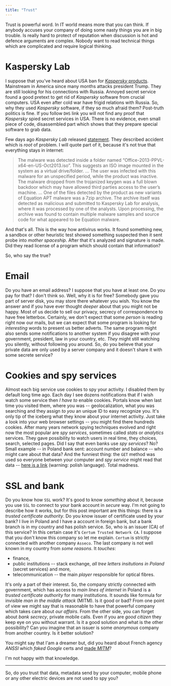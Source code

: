 ```yaml
---
title: "Trust"
---
```


Trust is powerful word. In IT world means more that you can think. 
If anybody accuses your company of doing some nasty things you are in big trouble.
Is really hard to protect of reputation when discussion is hot and
defence arguments are complex. Nobody want to read technical things which
are complicated and require logical thinking.

# Kaspersky Lab

I suppose that you've heard about USA ban for [_Kaspersky_ products][link_dhs].
Mainstream in America since many months attacks president Trump. They are still
looking for his connections with Russia. Annoyed secret service found a good
pretext to get rid of _Kaspersky_ software from crucial computers. USA even
after cold war have frigid relations with Russia. So, why they used _Kaspersky_
software, if they so much afraid them? Post-truth politics is fine. If you
follow `DHS` link you will not find any proof that _Kaspersky_ spied secret
services in USA. There is no evidence, even small piece of code, disassembled
part which shows that they prepare special software to grab data.

Few days ago _Kaspersky Lab_ released [statement][link_kasp]. They described accident which is
_root_ of problem. I will quote part of it, because it's not true
that everything stays in internet:

> The malware was detected inside a folder named “Office-2013-PPVL-x64-en-US-Oct2013.iso”.
> This suggests an ISO image mounted in the system as a virtual drive/folder.
> ...
> The user was infected with this malware for an unspecified period, while the product was inactive.
> The malware dropped from the trojanized keygen was a full blown backdoor which may have allowed third parties access to the user’s machine.
> ...
> One of the files detected by the product as new variants of Equation APT malware was a 7zip archive.
> The archive itself was detected as malicious and submitted to Kaspersky Lab for analysis, where it was processed by one of the analysts.
> Upon processing, the archive was found to contain multiple malware samples and source code for what appeared to be Equation malware.

And that's all. This is the way how antivirus works. It found something new, a sandbox
or other heuristic test showed something suspected then it sent probe into _mother spaceship_. After that it's
analyzed and signature is made. Did they read license of a program which should contain that information?

So, who say the true?

# Email

Do you have an email address? I suppose that you have at least one. Do you pay
for that? I don't think so. Well, why it is for free? Somebody gave you
part of server disk, you may store there whatever you wish. You know the answer
and if you have ever thought _deeper_ about that you might not be happy. Most
of us decide to sell our privacy, secrecy of correspondence to have free letterbox.
Certainly, we don't expect that some _person_ is reading right now our
mails, but we can expect that some program is looking for _interesting_ words
to present us better adverts. The same program might also sends some notifications
to another system if you disagree with your government, president, law in your
country, etc. _They_ might still watching you silently, without following you
around. So, do you believe that your private data are only used by a server
company and it doesn't share it with some secrete service?

# Cookies and spy services

Almost each big service use cookies to spy your activity. I disabled them by default
long time ago. Each day I see dozens notifications that if I wish
watch some service then _I have to_ enable cookies. Portals know when last time you visited
them, where you was -- geolocalization, what you was searching and they assign _to you_
an unique ID to easy recognize you. It's only tip of the iceberg what they know about your
internet activity.  Just take a look into your web browser settings -- you might find there hundreds cookies.
After many years network spying techniques evolved and right now the most popular are _spy services_,
sometimes called _stats_ or _analytics_ services. They gave possibility to watch users
in real time, they choices, search, selected pages. Did I say that even banks use _spy services_?
No? Small example -- in Poland bank sent: account number and balance -- who might care about that
data? And the funniest thing: the `GET` method was used so everyone between your computer and
_spy service_ might read that data -- [here is a link][link_mbank] (warning: polish language). Total madness.

# SSL and bank

Do you know how `SSL` work? It's good to know _something_ about it, because you use `SSL` to
connect to your bank account in _secure_ way. I'm not going to describe how it
works, but for this post important are this things: there is a _trusted certificate
authority_. Do you know issuer of certificate used by your bank? I live in Poland
and I have a account in foreign bank, but a bank branch is in my country and has
polish service. So, who is an issuer (CA) of this service? In this certain case it's
`Certum Trusted Network CA`. I suppose that you don't know this company so let
me explain. `Certum` is strictly connected with another company `Asseco`. The
last company is not well known in my country from _some reasons_. It _touches_:
* finance,
* public institutions -- stack exchange, _all tree letters insitutions in Poland_ (secret services) and more,
* telecommunication -- the main _player_ responsible for optical fibres.

It's only a part of their interest. So, the company strictly connected with
government, which has access to _main lines of internet_ in Poland is a _trusted certificate
authority_ for many institutions. It sounds like formula for invisible _man in
the middle attack_ (MITM). Is it good or bad? From one point of view we might say
that is reasonable to have that powerful company which takes care about _our
affairs_. From the other side, you can forget about _bank secrecy_, private mobile
calls. Even if you are _good citizen_ they keep eye on you without warrant. Is
it a good solution and what is the other possibility? Can you imagine that an
issuer is some _anonymous_ company from another country. Is it better
solution?

You might say that I'am a dreamer but, did you heard about French agency _ANSSI_ which _faked_ _Google_ certs
and [made _MITM_][link_anssi]?

I'm not happy with that knowledge.

---

So, do you trust that data, metadata send by your computer,
mobile phone or any other electric devices are not used to spy you?

[link_dhs]:https://www.dhs.gov/news/2017/09/13/dhs-statement-issuance-binding-operational-directive-17-01 "DHS statement"
[link_kasp]:https://www.kaspersky.com/about/press-releases/2017_preliminary-results-of-the-internal-investigation-into-alleged-incident-reported-by-us-media "Kaspersky Lab statement"
[link_anssi]:http://googleonlinesecurity.blogspot.com/2013/12/further-improving-digital-certificate.html "ANSSI accident"
[link_mbank]:https://niebezpiecznik.pl/post/uwaga-klienci-mbanku-wasze-saldo-bylo-udostepniane-zewnetrznej-firmie/ "mBank accident"

